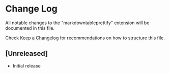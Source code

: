 # Change Log
All notable changes to the "markdowntableprettify" extension will be documented in this file.

Check [Keep a Changelog](http://keepachangelog.com/) for recommendations on how to structure this file.

## [Unreleased]
- Initial release